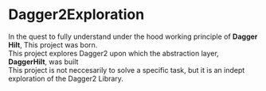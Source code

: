 # Dagger2Exploration  
In the quest to fully understand under the hood working principle of **Dagger Hilt**, This project was born.  
This project explores Dagger2 upon which the abstraction layer, __DaggerHilt__, was built  
This project is not neccesarily to solve a specific task, but it is an indept exploration of the Dagger2 Library.
